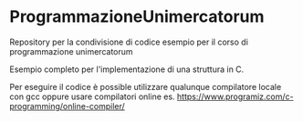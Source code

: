 # ProgrammazioneUnimercatorum
Repository per la condivisione di codice esempio per il corso di programmazione unimercatorum

Esempio completo per l'implementazione di una struttura in C. 

Per eseguire il codice è possible utilizzare qualunque compilatore locale con gcc oppure 
usare compilatori online es. https://www.programiz.com/c-programming/online-compiler/ 

